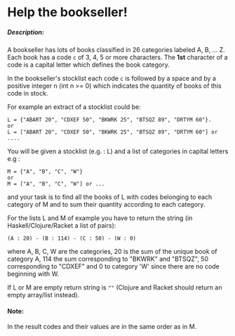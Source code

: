 # Help the bookseller!

##### Description:

A bookseller has lots of books classified in 26 categories labeled A, B, ... Z. Each book has a code `c` of 3, 4, 5 or more characters. The **1st** character of a code is a capital letter which defines the book category.

In the bookseller's stocklist each code `c` is followed by a space and by a positive integer n (int n >= 0) which indicates the quantity of books of this code in stock.

For example an extract of a stocklist could be:

```
L = {"ABART 20", "CDXEF 50", "BKWRK 25", "BTSQZ 89", "DRTYM 60"}.
or
L = ["ABART 20", "CDXEF 50", "BKWRK 25", "BTSQZ 89", "DRTYM 60"] or ....
```

You will be given a stocklist (e.g. : L) and a list of categories in capital letters e.g :

```
M = {"A", "B", "C", "W"} 
or
M = ["A", "B", "C", "W"] or ...
```

and your task is to find all the books of L with codes belonging to each category of M and to sum their quantity according to each category.

For the lists L and M of example you have to return the string (in Haskell/Clojure/Racket a list of pairs):

```
(A : 20) - (B : 114) - (C : 50) - (W : 0)
```

where A, B, C, W are the categories, 20 is the sum of the unique book of category A, 114 the sum corresponding to "BKWRK" and "BTSQZ", 50 corresponding to "CDXEF" and 0 to category 'W' since there are no code beginning with W.

If L or M are empty return string is `""` (Clojure and Racket should return an empty array/list instead).

#### Note:

In the result codes and their values are in the same order as in M.